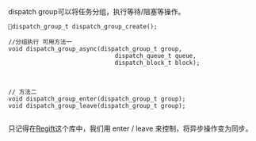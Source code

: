 dispatch group可以将任务分组，执行等待/阻塞等操作。


```
dispatch_group_t dispatch_group_create();

//分组执行 可用方法一
void dispatch_group_async(dispatch_group_t group, 
							  dispatch_queue_t queue, 
							  dispatch_block_t block);
							  
							  

// 方法二
void dispatch_group_enter(dispatch_group_t group);
void dispatch_group_leave(dispatch_group_t group);


```


只记得在[Regift](https://github.com/matthewpalmer/Regift/blob/master/Regift/Regift.swift)这个库中，我们用 enter / leave 来控制，将异步操作变为同步。
